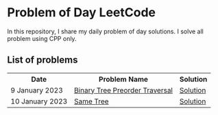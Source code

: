 # Problem of Day LeetCode
In this repository, I share my daily problem of day solutions. I solve all problem using CPP only.
<h2>List of problems</h2>
<table>
<tr>
<th>Date</th>
<th>Problem Name</th>
<th>Solution</th>
</tr>
<tr>
<td>9 January 2023</td>
<td><a href="https://leetcode.com/problems/binary-tree-preorder-traversal/submissions/874662410/">Binary Tree Preorder Traversal</a></td>
<td><a href="https://github.com/pratikvairat/Problem_of_Day_LeetCode/blob/main/Preorder_Traversal.cpp">Solution</a></td>
</tr>
<tr>
<td>10 January 2023</td>
<td><a href="https://leetcode.com/problems/same-tree/description/">Same Tree</td>
<td><a href="https://github.com/pratikvairat/Problem_of_Day_LeetCode/blob/main/Same_Tree.cpp">Solution</a></td>
</tr>

</table>
